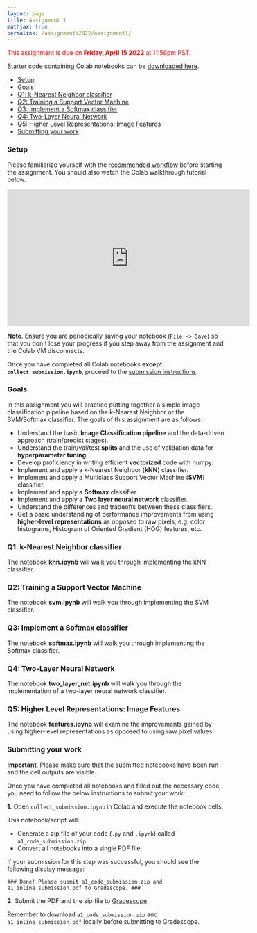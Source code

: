 ```yaml
---
layout: page
title: Assignment 1
mathjax: true
permalink: /assignments2022/assignment1/
---
```


<span style="color:red">This assignment is due on **Friday, April 15 2022** at 11:59pm PST.</span>

Starter code containing Colab notebooks can be [downloaded here]({{site.hw_1_colab}}).

- [Setup](#setup)
- [Goals](#goals)
- [Q1: k-Nearest Neighbor classifier](#q1-k-nearest-neighbor-classifier)
- [Q2: Training a Support Vector Machine](#q2-training-a-support-vector-machine)
- [Q3: Implement a Softmax classifier](#q3-implement-a-softmax-classifier)
- [Q4: Two-Layer Neural Network](#q4-two-layer-neural-network)
- [Q5: Higher Level Representations: Image Features](#q5-higher-level-representations-image-features)
- [Submitting your work](#submitting-your-work)

### Setup

Please familiarize yourself with the [recommended workflow]({{site.baseurl}}/setup-instructions/#working-remotely-on-google-colaboratory) before starting the assignment. You should also watch the Colab walkthrough tutorial below.

<iframe width="560" height="315" src="https://www.youtube.com/embed/DsGd2e9JNH4" title="YouTube video player" frameborder="0" allow="accelerometer; autoplay; clipboard-write; encrypted-media; gyroscope; picture-in-picture" allowfullscreen></iframe>

**Note**. Ensure you are periodically saving your notebook (`File -> Save`) so that you don't lose your progress if you step away from the assignment and the Colab VM disconnects.

Once you have completed all Colab notebooks **except `collect_submission.ipynb`**, proceed to the [submission instructions](#submitting-your-work).

### Goals

In this assignment you will practice putting together a simple image classification pipeline based on the k-Nearest Neighbor or the SVM/Softmax classifier. The goals of this assignment are as follows:

- Understand the basic **Image Classification pipeline** and the data-driven approach (train/predict stages).
- Understand the train/val/test **splits** and the use of validation data for **hyperparameter tuning**.
- Develop proficiency in writing efficient **vectorized** code with numpy.
- Implement and apply a k-Nearest Neighbor (**kNN**) classifier.
- Implement and apply a Multiclass Support Vector Machine (**SVM**) classifier.
- Implement and apply a **Softmax** classifier.
- Implement and apply a **Two layer neural network** classifier.
- Understand the differences and tradeoffs between these classifiers.
- Get a basic understanding of performance improvements from using **higher-level representations** as opposed to raw pixels, e.g. color histograms, Histogram of Oriented Gradient (HOG) features, etc.

### Q1: k-Nearest Neighbor classifier

The notebook **knn.ipynb** will walk you through implementing the kNN classifier.

### Q2: Training a Support Vector Machine

The notebook **svm.ipynb** will walk you through implementing the SVM classifier.

### Q3: Implement a Softmax classifier

The notebook **softmax.ipynb** will walk you through implementing the Softmax classifier.

### Q4: Two-Layer Neural Network

The notebook **two\_layer\_net.ipynb** will walk you through the implementation of a two-layer neural network classifier.

### Q5: Higher Level Representations: Image Features

The notebook **features.ipynb** will examine the improvements gained by using higher-level representations
as opposed to using raw pixel values.

### Submitting your work

**Important**. Please make sure that the submitted notebooks have been run and the cell outputs are visible.

Once you have completed all notebooks and filled out the necessary code, you need to follow the below instructions to submit your work:

**1.** Open `collect_submission.ipynb` in Colab and execute the notebook cells.

This notebook/script will:

* Generate a zip file of your code (`.py` and `.ipynb`) called `a1_code_submission.zip`.
* Convert all notebooks into a single PDF file.

If your submission for this step was successful, you should see the following display message:

`### Done! Please submit a1_code_submission.zip and a1_inline_submission.pdf to Gradescope. ###`

**2.** Submit the PDF and the zip file to [Gradescope](https://www.gradescope.com/courses/379571).

Remember to download `a1_code_submission.zip` and `a1_inline_submission.pdf` locally before submitting to Gradescope.
